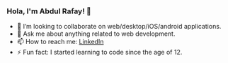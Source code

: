 ### Hola, I'm Abdul Rafay!  👋

- 👯 I’m looking to collaborate on web/desktop/iOS/android applications. 
- 💬 Ask me about anything related to web development.
- 📫 How to reach me: [LinkedIn](https://www.linkedin.com/in/abdulrafayirfan/)
- ⚡ Fun fact: I started learning to code since the age of 12.
